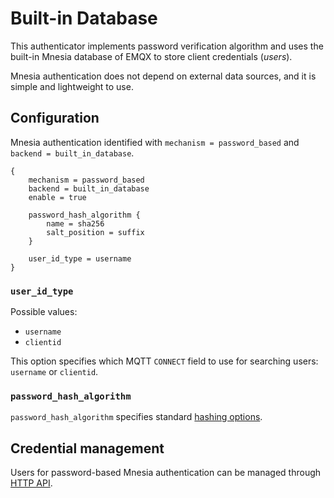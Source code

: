 # Built-in Database

This authenticator implements password verification algorithm and uses the built-in Mnesia database of EMQX to store client credentials (_users_).

Mnesia authentication does not depend on external data sources, and it is simple and lightweight to use.

## Configuration

Mnesia authentication identified with `mechanism = password_based` and `backend = built_in_database`.

```hocon
{
    mechanism = password_based
    backend = built_in_database
    enable = true

    password_hash_algorithm {
        name = sha256
        salt_position = suffix
    }

    user_id_type = username
}
```

### `user_id_type`

Possible values:
* `username`
* `clientid`

This option specifies which MQTT `CONNECT` field to use for searching users: `username` or `clientid`.

### `password_hash_algorithm`

`password_hash_algorithm` specifies standard [hashing options](./authn.md#password-hashing).

## Credential management

Users for password-based Mnesia authentication can be managed through [HTTP API](./user_management.md).
